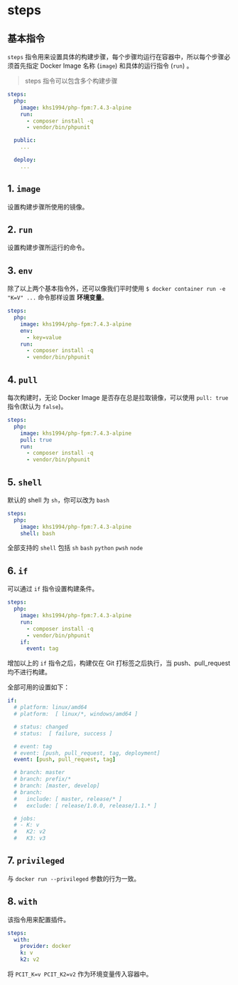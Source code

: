 # steps

## 基本指令

`steps` 指令用来设置具体的构建步骤，每个步骤均运行在容器中，所以每个步骤必须首先指定 Docker Image 名称 (`image`) 和具体的运行指令 (`run`) 。

> steps 指令可以包含多个构建步骤

```yaml
steps:
  php:
    image: khs1994/php-fpm:7.4.3-alpine
    run:
      - composer install -q
      - vendor/bin/phpunit

  public:
    ...

  deploy:
    ...      
```

## 1. `image`

设置构建步骤所使用的镜像。

## 2. `run`

设置构建步骤所运行的命令。

## 3. `env`

除了以上两个基本指令外，还可以像我们平时使用 `$ docker container run -e "K=V" ...` 命令那样设置 **环境变量**。

```yaml
steps:
  php:
    image: khs1994/php-fpm:7.4.3-alpine
    env:
      - key=value
    run:
      - composer install -q
      - vendor/bin/phpunit
```

## 4. `pull`

每次构建时，无论 Docker Image 是否存在总是拉取镜像，可以使用 `pull: true` 指令(默认为 `false`)。

```yaml
steps:
  php:
    image: khs1994/php-fpm:7.4.3-alpine
    pull: true
    run:
      - composer install -q
      - vendor/bin/phpunit
```

## 5. `shell`

默认的 shell 为 `sh`，你可以改为 `bash`

```yaml
steps:
  php:
    image: khs1994/php-fpm:7.4.3-alpine
    shell: bash
```

全部支持的 `shell` 包括 `sh` `bash` `python` `pwsh` `node`

## 6. `if`

可以通过 `if` 指令设置构建条件。

```yaml
steps:
  php:
    image: khs1994/php-fpm:7.4.3-alpine
    run:
      - composer install -q
      - vendor/bin/phpunit
    if:
      event: tag
```

增加以上的 `if` 指令之后，构建仅在 Git 打标签之后执行，当 push、pull_request 均不进行构建。

全部可用的设置如下：

```yaml
if:
  # platform: linux/amd64
  # platform:  [ linux/*, windows/amd64 ]

  # status: changed
  # status:  [ failure, success ]

  # event: tag
  # event: [push, pull_request, tag, deployment]
  event: [push, pull_request, tag]

  # branch: master
  # branch: prefix/*
  # branch: [master, develop]
  # branch:
  #   include: [ master, release/* ]
  #   exclude: [ release/1.0.0, release/1.1.* ]

  # jobs:
  # - K: v
  #   K2: v2
  #   K3: v3
```

## 7. `privileged`

与 `docker run --privileged` 参数的行为一致。

## 8. `with`

该指令用来配置插件。

```yaml
steps:
  with:
    provider: docker
    k: v
    k2: v2
```

将 `PCIT_K=v PCIT_K2=v2` 作为环境变量传入容器中。
